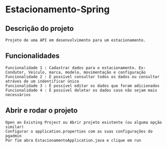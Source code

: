 # Estacionamento-Spring

## Descrição do projeto
```
Projeto de uma API em desenvolvimento para um estacionamento.
```
## Funcionalidades
```
Funcionalidade 1 : Cadastrar dados para o estacionamento. Ex: Condutor, Veiculo, marca, modelo, movimentação e configuração
Funcionalidade 2 : É possível consultar todos os dados ou consultar atráves de um indentificar único
Funcionalidade 3 : É possível editar os dados que foram adicionados
Funcionalidade 4 : É possível deletar os dados caso não sejam mais necessários
```
## Abrir e rodar o projeto
```
Open an Existing Project ou Abrir projeto existente (ou alguma opção similar)
Configurar o application.properties com as suas configurações do pgadmin
Por fim abra EstacionamentoApplication.java e clique em run
```
